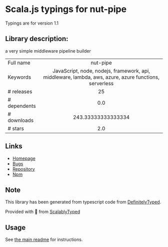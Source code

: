 
# Scala.js typings for nut-pipe

Typings are for version 1.1

## Library description:
a very simple middleware pipeline builder

|                    |                 |
| ------------------ | :-------------: |
| Full name          | nut-pipe |
| Keywords           | JavaScript, node, nodejs, framework, api, middleware, lambda, aws, azure, azure functions, serverless |
| # releases         | 25 |
| # dependents       | 0.0 |
| # downloads        | 243.33333333333334 |
| # stars            | 2.0 |

## Links
- [Homepage](https://github.com/nodejs-projects-kenanhancer/nut-pipe#readme)
- [Bugs](https://github.com/nodejs-projects-kenanhancer/nut-pipe/issues)
- [Repository](https://github.com/nodejs-projects-kenanhancer/nut-pipe)
- [Npm](https://www.npmjs.com/package/nut-pipe)
    


## Note
This library has been generated from typescript code from [DefinitelyTyped](https://definitelytyped.org).

Provided with :purple_heart: from [ScalablyTyped](https://github.com/oyvindberg/ScalablyTyped)

## Usage
See [the main readme](../../readme.md) for instructions.


